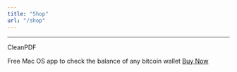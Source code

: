 ```yaml
---
title: "Shop"
url: "/shop"
---
```


---

CleanPDF

Free Mac OS app to check the balance of any bitcoin wallet [Buy Now](https://gum.co/rnGfX)
